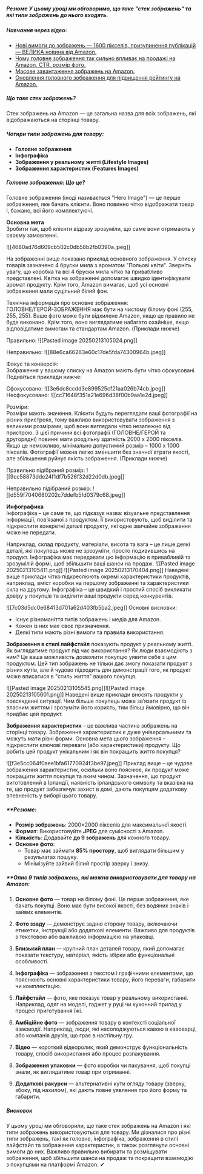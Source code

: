 ##### **Резюме** У цьому уроці ми обговоримо, що таке "стек зображень" та які типи зображень до нього входять.

##### **Навчання через відео:**
- [Нові вимоги до зображень — 1600 пікселів, призупинення публікацій — ВЕЛИКА новина від Amazon.](https://www.youtube.com/watch?v=92DpEN5U1Ew&t)
- [Чому головне зображення так сильно впливає на продажі на Amazon, CTR, розмір фото.](https://www.youtube.com/watch?v=I0EaBfH7kZg&t)
- [Масове завантаження зображень на Amazon.](https://www.youtube.com/watch?v=cJOEEh2Vrl8)
- [Оновлення головного зображення для підвищення рейтингу на Amazon.](https://www.youtube.com/watch?v=PHqnUUkwXgM&t)

##### **Що таке стек зображень?**
Стек зображень на Amazon — це загальна назва для всіх зображень, які відображаються на сторінці товару.

##### **Чотири типи зображень для товару:**
- **Головне зображення**
- **Інфографіка**
- **Зображення у реальному житті (Lifestyle Images)**
- **Зображення характеристик (Features Images)**
##### **Головне зображення:**  **Що це?**  
Головне зображення (іноді називається "Hero Image") — це перше зображення, яке бачать клієнти. Воно повинно чітко відображати товар і, бажано, всі його комплектуючі.

**Основна мета**  
Зробити так, щоб клієнти відразу зрозуміли, що саме вони отримають у своєму замовленні.

 ![[4680ad76d609cb502c0db58b2fb0390a.jpeg]]

На зображенні вище показано приклад основного зображення. У списку товарів зазначено 4 бруски мила з ароматом "Польові квіти". Зверніть увагу, що коробка та всі 4 бруски мила чітко та привабливо представлені. Квітка на зображенні допомагає швидко ідентифікувати аромат продукту. Крім того, Amazon вимагає, щоб усі основні зображення мали суцільний білий фон.

Технічна інформація про основне зображення:  
ГОЛОВНЕ/ГЕРОЙ-ЗОБРАЖЕННЯ має бути на чистому білому фоні (255, 255, 255). Ваше фото може бути відхилене Amazon, якщо це правило не буде виконано. Крім того, воно виглядатиме набагато охайніше, якщо відповідатиме вимогам та стандартам Amazon. (Приклади нижче)

Правильно:
![[Pasted image 20250213105024.png]]

Неправильно:
![[88e6ca66263e60c17de5fda74300964b.jpeg]]

Фокус та конверсія:  
Зображення у вашому списку на Amazon мають бути чітко сфокусовані. Подивіться приклади нижче:

Сфокусовано:
![[3e6dc8ccdd3e899525cf21aa026b74cb.jpeg]]
Несфокусовано:
![[cc71648f351a21e696d38f00b9aa1e2d.jpeg]]

Розміри:  
Розміри мають значення. Клієнти будуть переглядати ваші фотографії на різних пристроях, тому важливо використовувати зображення з великими розмірами, щоб вони виглядали чітко незалежно від пристрою. З цієї причини всі фотографії (ГОЛОВНЕ/ГЕРОЙ та другорядні) повинні мати роздільну здатність 2000 x 2000 пікселів. Якщо це неможливо, мінімально допустимий розмір – 1000 x 1000 пікселів. Фотографії можна легко зменшити без значної втрати якості, але збільшення руйнує якість зображення. (Приклади нижче)

Правильно підібраний розмір:
![[9cc58873dde24f1df7b526f32d22d0db.jpeg]]

Неправильно підібраний розмір:
![[d559f7040680202c7ddefb5fd0379c68.jpeg]]

**Инфографика**  
Інфографіка – це саме те, що підказує назва: візуальне представлення інформації, пов’язаної з продуктом. Її використовують, щоб виділити та підкреслити конкретні деталі продукту, які одне звичайне зображення може не передати.

Наприклад, склад продукту, матеріали, висота та вага – це лише деякі деталі, які покупець може не зрозуміти, просто подивившись на продукт. Інфографіка має передавати цю інформацію в привабливій та зрозумілій формі, щоб збільшити ваші шанси на продаж.
![[Pasted image 20250213105411.png]]
![[Pasted image 20250213170404.png]]
Наведені вище приклади чітко підкреслюють окремі характеристики продуктів, наприклад, вміст коробки на першому зображенні та характеристики скла на другому. Інфографіка – це швидкий і простий спосіб викликати довіру у покупців та виділити ваші продукти серед конкурентів.

![[7c03d5dc0e68413d701a62d403fb5ba2.jpeg]]
Основні висновки:

- Існує різноманіття типів зображень і медіа для Amazon.
- Кожен із них має своє призначення.
- Деякі типи мають різні вимоги та правила використання.

**Зображення в стилі лайфстайл** показують продукт у реальному житті. Як виглядатиме продукт під час використання? Як люди взаємодіють з ним? Це ваша можливість дозволити покупцю уявити себе з цим продуктом. Цей тип зображень не тільки дає змогу показати продукт з різних кутів, але й чудово підходить для демонстрації того, як продукт може вписатися в "стиль життя" вашого покупця.

![[Pasted image 20250213105545.png]]![[Pasted image 20250213105601.png]]
Наведені вище приклади вносять продукти у повсякденні ситуації. Чим більше покупець може зв’язати продукт із власним життям і зрозуміти його користь, тим більш ймовірно, що він придбає цей продукт.

**Зображення характеристик** – це важлива частина зображень на сторінці товару. Зображення характеристик є дуже універсальними та можуть мати різні форми. Основна мета цього зображення – підкреслити ключові переваги (або характеристики) продукту. Що робить цей продукт унікальним і як він покращить життя покупця?

![[f3e5cc064f0aee1bfa61770924f3be97.jpeg]]
Приклад вище – це чудове зображення характеристик, оскільки воно пояснює, як продукт може покращити життя покупця та яким чином. Зазначення, що продукт виготовлений в Ірландії, наявність ірландського символу та вказівка на те, що продукт забезпечує захист в домі, дають покупцям додаткову впевненість у виборі цього товару.

##### **Резюме:
- **Розмір зображень**: 2000×2000 пікселів для максимальної якості.
- **Формат**: Використовуйте **JPEG** для сумісності з Amazon.
- **Кількість**: Додавайте **до 9 зображень** для кожного товару.
- **Основне фото**:
    - Товар має займати **85% простору**, щоб виглядати більшим у результатах пошуку.
    - Мінімізуйте зайвий білий простір зверху і знизу.

##### **Опис 9 типів зображень, які можна використовувати для товару на Amazon:
1. **Основне фото** — товар на білому фоні. Це перше зображення, яке бачать покупці. Воно має бути високої якості, без водяних знаків і зайвих елементів.
    
2. **Фото ззаду** — демонструє задню сторону товару, включаючи етикетки, інструкції або додаткові елементи. Важливо для продуктів з текстовою або важливою інформацією на упаковці.
    
3. **Близький план** — крупний план деталей товару, який допомагає показати текстуру, матеріал, якість збірки або функціональні особливості.
    
4. **Інфографіка** — зображення з текстом і графічними елементами, що пояснюють основні характеристики товару, його переваги, габарити чи комплектацію.
    
5. **Лайфстайл** — фото, яке показує товар у реальному використанні. Наприклад, одяг на моделі, гаджет у руці чи кухонний прилад у процесі приготування їжі.
    
6. **Амбіційне фото** — зображення товару в контексті соціальної взаємодії. Наприклад, люди, які насолоджуються кавою в кавоварці, або компанія друзів, що грає в настільну гру.
    
7. **Відео** — короткий відеоролик, який демонструє функціональність товару, спосіб використання або процес розпакування.
    
8. **Зображення упаковки** — фото коробки чи пакування, щоб покупці знали, як виглядатиме товар при отриманні.
    
9. **Додаткові ракурси** — альтернативні кути огляду товару (зверху, збоку, під нахилом), які дають повне уявлення про його форму та габарити.

##### **Висновок**
У цьому уроці ми обговорили, що таке стек зображень на Amazon і які типи зображень використовуються для товару. Ми дізналися про різні типи зображень, такі як головне, інфографіка, зображення в стилі лайфстайл та зображення характеристик, а також розглянули основні вимоги до них. Важливо правильно вибирати та розміщувати зображення, щоб збільшити шанси на продаж та покращити взаємодію з покупцями на платформі Amazon. ✔